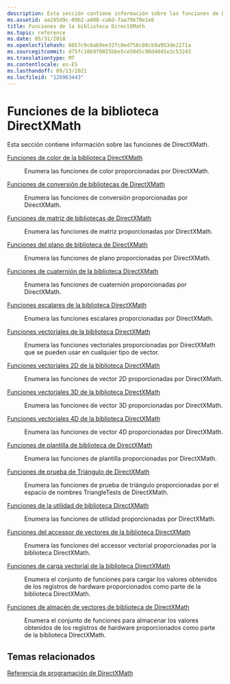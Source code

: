 ```yaml
---
description: Esta sección contiene información sobre las funciones de DirectXMath.
ms.assetid: aa285d9c-09b2-a408-ca6d-7aa79670e1e6
title: Funciones de la biblioteca DirectXMath
ms.topic: reference
ms.date: 05/31/2018
ms.openlocfilehash: 6057c9c6ab9ee32fc0ed756c08cb9a953de2271a
ms.sourcegitcommit: d75fc10b9f0825bbe5ce5045c90d4045e3c53243
ms.translationtype: MT
ms.contentlocale: es-ES
ms.lasthandoff: 09/13/2021
ms.locfileid: "126963443"
---
```

# <a name="directxmath-library-functions"></a>Funciones de la biblioteca DirectXMath

Esta sección contiene información sobre las funciones de DirectXMath.

<dl> <dt>

[Funciones de color de la biblioteca DirectXMath](ovw-xnamath-reference-functions-color.md)
</dt> <dd>

Enumera las funciones de color proporcionadas por DirectXMath.

</dd> <dt>

[Funciones de conversión de bibliotecas de DirectXMath](ovw-xnamath-reference-functions-conversion.md)
</dt> <dd>

Enumera las funciones de conversión proporcionadas por DirectXMath.

</dd> <dt>

[Funciones de matriz de bibliotecas de DirectXMath](ovw-xnamath-reference-functions-matrix.md)
</dt> <dd>

Enumera las funciones de matriz proporcionadas por DirectXMath.

</dd> <dt>

[Funciones del plano de biblioteca de DirectXMath](ovw-xnamath-reference-functions-plane.md)
</dt> <dd>

Enumera las funciones de plano proporcionadas por DirectXMath.

</dd> <dt>

[Funciones de cuaternión de la biblioteca DirectXMath](ovw-xnamath-reference-functions-quaternion.md)
</dt> <dd>

Enumera las funciones de cuaternión proporcionadas por DirectXMath.

</dd> <dt>

[Funciones escalares de la biblioteca DirectXMath](ovw-xnamath-reference-functions-scalar.md)
</dt> <dd>

Enumera las funciones escalares proporcionadas por DirectXMath.

</dd> <dt>

[Funciones vectoriales de la biblioteca DirectXMath](ovw-xnamath-reference-functions-vector.md)
</dt> <dd>

Enumera las funciones vectoriales proporcionadas por DirectXMath que se pueden usar en cualquier tipo de vector.

</dd> <dt>

[Funciones vectoriales 2D de la biblioteca DirectXMath](ovw-xnamath-reference-functions-vector2.md)
</dt> <dd>

Enumera las funciones de vector 2D proporcionadas por DirectXMath.

</dd> <dt>

[Funciones vectoriales 3D de la biblioteca DirectXMath](ovw-xnamath-reference-functions-vector3.md)
</dt> <dd>

Enumera las funciones de vector 3D proporcionadas por DirectXMath.

</dd> <dt>

[Funciones vectoriales 4D de la biblioteca DirectXMath](ovw-xnamath-reference-functions-vector4.md)
</dt> <dd>

Enumera las funciones de vector 4D proporcionadas por DirectXMath.

</dd> <dt>

[Funciones de plantilla de biblioteca de DirectXMath](ovw-xnamath-templates.md)
</dt> <dd>

Enumera las funciones de plantilla proporcionadas por DirectXMath.

</dd> <dt>

[Funciones de prueba de Triángulo de DirectXMath](ovw-xnamath-triangletests.md)
</dt> <dd>

Enumera las funciones de prueba de triángulo proporcionadas por el espacio de nombres TriangleTests de DirectXMath.

</dd> <dt>

[Funciones de la utilidad de biblioteca DirectXMath](ovw-xnamath-utilities.md)
</dt> <dd>

Enumera las funciones de utilidad proporcionadas por DirectXMath.

</dd> <dt>

[Funciones del accessor de vectores de la biblioteca DirectXMath](ovw-xnamath-reference-functions-accessors.md)
</dt> <dd>

Enumera las funciones del accessor vectorial proporcionadas por la biblioteca DirectXMath.

</dd> <dt>

[Funciones de carga vectorial de la biblioteca DirectXMath](ovw-xnamath-reference-functions-load.md)
</dt> <dd>

Enumera el conjunto de funciones para cargar los valores obtenidos de los registros de hardware proporcionados como parte de la biblioteca DirectXMath.

</dd> <dt>

[Funciones de almacén de vectores de biblioteca de DirectXMath](ovw-xnamath-reference-functions-storage.md)
</dt> <dd>

Enumera el conjunto de funciones para almacenar los valores obtenidos de los registros de hardware proporcionados como parte de la biblioteca DirectXMath.

</dd> </dl>

## <a name="related-topics"></a>Temas relacionados

<dl> <dt>

[Referencia de programación de DirectXMath](ovw-xnamath-reference.md)
</dt> </dl>

 

 



